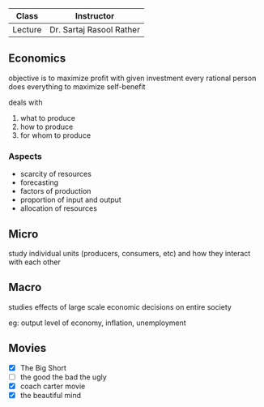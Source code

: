 | Class   | Instructor               |
| ------- | ------------------------ |
| Lecture | Dr. Sartaj Rasool Rather |

## Economics

objective is to maximize profit with given investment
every rational person does everything to maximize self-benefit

deals with

1. what to produce
2. how to produce
3. for whom to produce

### Aspects

- scarcity of resources
- forecasting
- factors of production
- proportion of input and output
- allocation of resources

## Micro

study individual units (producers, consumers, etc) and how they interact with each other

## Macro

studies effects of large scale economic decisions on entire society

eg: output level of economy, inflation, unemployment

## Movies

- [x] The Big Short
- [ ] the good the bad the ugly
- [x] coach carter movie
- [x] the beautiful mind
